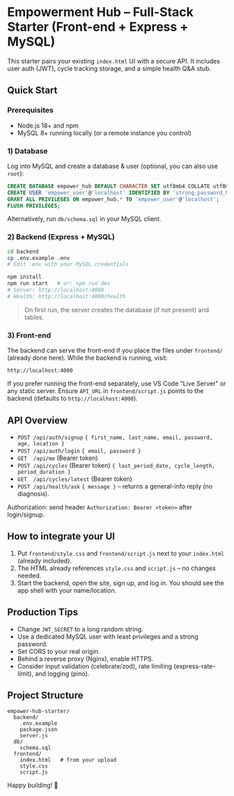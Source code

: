 # Empowerment Hub – Full-Stack Starter (Front-end + Express + MySQL)

This starter pairs your existing `index.html` UI with a secure API. It includes user auth (JWT), cycle tracking storage, and a simple health Q&A stub.

## Quick Start

### Prerequisites
- Node.js 18+ and npm
- MySQL 8+ running locally (or a remote instance you control)

### 1) Database
Log into MySQL and create a database & user (optional, you can also use `root`):

```sql
CREATE DATABASE empower_hub DEFAULT CHARACTER SET utf8mb4 COLLATE utf8mb4_unicode_ci;
CREATE USER 'empower_user'@'localhost' IDENTIFIED BY 'strong_password_here';
GRANT ALL PRIVILEGES ON empower_hub.* TO 'empower_user'@'localhost';
FLUSH PRIVILEGES;
```

Alternatively, run `db/schema.sql` in your MySQL client.

### 2) Backend (Express + MySQL)
```bash
cd backend
cp .env.example .env
# Edit .env with your MySQL credentials

npm install
npm run start   # or: npm run dev
# Server: http://localhost:4000
# Health: http://localhost:4000/health
```

> On first run, the server creates the database (if not present) and tables.

### 3) Front-end
The backend can serve the front-end if you place the files under `frontend/` (already done here). While the backend is running, visit:
```
http://localhost:4000
```

If you prefer running the front-end separately, use VS Code "Live Server" or any static server. Ensure `API_URL` in `frontend/script.js` points to the backend (defaults to `http://localhost:4000`).

## API Overview

- `POST /api/auth/signup` `{ first_name, last_name, email, password, age, location }`
- `POST /api/auth/login`  `{ email, password }`
- `GET  /api/me` (Bearer token)
- `POST /api/cycles` (Bearer token) `{ last_period_date, cycle_length, period_duration }`
- `GET  /api/cycles/latest` (Bearer token)
- `POST /api/health/ask` `{ message }` – returns a general-info reply (no diagnosis).

Authorization: send header `Authorization: Bearer <token>` after login/signup.

## How to integrate your UI

1. Put `frontend/style.css` and `frontend/script.js` next to your `index.html` (already included).
2. The HTML already references `style.css` and `script.js` – no changes needed.
3. Start the backend, open the site, sign up, and log in. You should see the app shell with your name/location.

## Production Tips
- Change `JWT_SECRET` to a long random string.
- Use a dedicated MySQL user with least privileges and a strong password.
- Set CORS to your real origin.
- Behind a reverse proxy (Nginx), enable HTTPS.
- Consider input validation (celebrate/zod), rate limiting (express-rate-limit), and logging (pino).

## Project Structure
```
empower-hub-starter/
  backend/
    .env.example
    package.json
    server.js
  db/
    schema.sql
  frontend/
    index.html   # from your upload
    style.css
    script.js
```

Happy building! 🎉
